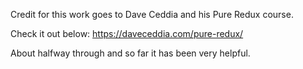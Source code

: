 Credit for this work goes to Dave Ceddia and his Pure Redux course. 

Check it out below:
https://daveceddia.com/pure-redux/

About halfway through and so far it has been very helpful.